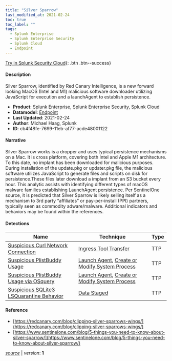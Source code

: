 ```yaml
---
title: "Silver Sparrow"
last_modified_at: 2021-02-24
toc: true
toc_label: ""
tags:
  - Splunk Enterprise
  - Splunk Enterprise Security
  - Splunk Cloud
  - Endpoint
---
```


[Try in Splunk Security Cloud](https://www.splunk.com/en_us/cyber-security.html){: .btn .btn--success}

#### Description

Silver Sparrow, identified by Red Canary Intelligence, is a new forward looking MacOS (Intel and M1) malicious software downloader utilizing JavaScript for execution and a launchAgent to establish persistence.

- **Product**: Splunk Enterprise, Splunk Enterprise Security, Splunk Cloud
- **Datamodel**: [Endpoint](https://docs.splunk.com/Documentation/CIM/latest/User/Endpoint)
- **Last Updated**: 2021-02-24
- **Author**: Michael Haag, Splunk
- **ID**: cb4f48fe-7699-11eb-af77-acde48001122

#### Narrative

Silver Sparrow works is a dropper and uses typical persistence mechanisms on a Mac. It is cross platform, covering both Intel and Apple M1 architecture. To this date, no implant has been downloaded for malicious purposes. During installation of the update.pkg or updater.pkg file, the malicious software utilizes JavaScript to generate files and scripts on disk for persistence.These files later download a implant from an S3 bucket every hour. This analytic assists with identifying different types of macOS malware families establishing LaunchAgent persistence. Per SentinelOne source, it is predicted that Silver Sparrow is likely selling itself as a mechanism to 3rd party “affiliates” or pay-per-install (PPI) partners, typically seen as commodity adware/malware. Additional indicators and behaviors may be found within the references.

#### Detections

| Name        | Technique   | Type         |
| ----------- | ----------- |--------------|
| [Suspicious Curl Network Connection](/endpoint/suspicious_curl_network_connection/) | [Ingress Tool Transfer](/tags/#ingress-tool-transfer) | TTP |
| [Suspicious PlistBuddy Usage](/endpoint/suspicious_plistbuddy_usage/) | [Launch Agent](/tags/#launch-agent), [Create or Modify System Process](/tags/#create-or-modify-system-process) | TTP |
| [Suspicious PlistBuddy Usage via OSquery](/endpoint/suspicious_plistbuddy_usage_via_osquery/) | [Launch Agent](/tags/#launch-agent), [Create or Modify System Process](/tags/#create-or-modify-system-process) | TTP |
| [Suspicious SQLite3 LSQuarantine Behavior](/endpoint/suspicious_sqlite3_lsquarantine_behavior/) | [Data Staged](/tags/#data-staged) | TTP |

#### Reference

* [https://redcanary.com/blog/clipping-silver-sparrows-wings/](https://redcanary.com/blog/clipping-silver-sparrows-wings/)
* [https://www.sentinelone.com/blog/5-things-you-need-to-know-about-silver-sparrow/](https://www.sentinelone.com/blog/5-things-you-need-to-know-about-silver-sparrow/)



[*source*](https://github.com/splunk/security_content/tree/develop/stories/silver_sparrow.yml) \| *version*: **1**